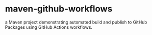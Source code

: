 # maven-github-workflows
a Maven project demonstrating automated build and publish to GitHub Packages using GitHub Actions workflows.
